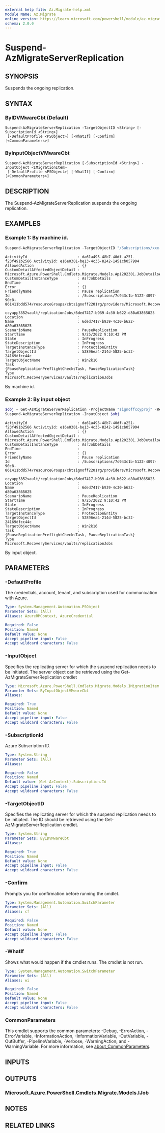 ```yaml
---
external help file: Az.Migrate-help.xml
Module Name: Az.Migrate
online version: https://learn.microsoft.com/powershell/module/az.migrate/suspend-azmigrateserverreplication
schema: 2.0.0
---
```


# Suspend-AzMigrateServerReplication

## SYNOPSIS
Suspends the ongoing replication.

## SYNTAX

### ByIDVMwareCbt (Default)
```
Suspend-AzMigrateServerReplication -TargetObjectID <String> [-SubscriptionId <String>]
 [-DefaultProfile <PSObject>] [-WhatIf] [-Confirm] [<CommonParameters>]
```

### ByInputObjectVMwareCbt
```
Suspend-AzMigrateServerReplication [-SubscriptionId <String>] -InputObject <IMigrationItem>
 [-DefaultProfile <PSObject>] [-WhatIf] [-Confirm] [<CommonParameters>]
```

## DESCRIPTION
The Suspend-AzMigrateServerReplication suspends the ongoing replication.

## EXAMPLES

### Example 1: By machine id.
```powershell
Suspend-AzMigrateServerReplication -TargetObjectID "/Subscriptions/xxx-xxx-xxxxxx-xxx-xxx/resourceGroups/cbtsignoff2201rg/providers/Microsoft.RecoveryServices/vaults/signoffccyapp3352vault/replicationFabrics/signoffccyappae52replicationfabric/replicationProtectionContainers/signoffccyappae52replicationcontainer/replicationMigrationItems/idclab-vcen67-fareast-corp-micr-0f144e99-ba36-4649-b92b-8b06854aa539_5015f6d8-fc84-afdf-de47-1eab79330f00"
```

```output
ActivityId                       : da61a495-48b7-40df-a251-f23f491b2566 ActivityId: e16e0301-be13-4c35-8242-1451cb057994
AllowedAction                    : {}
CustomDetailAffectedObjectDetail : Microsoft.Azure.PowerShell.Cmdlets.Migrate.Models.Api202301.JobDetailsAffectedObjectDetails
CustomDetailInstanceType         : AsrJobDetails
EndTime                          :
Error                            : {}
FriendlyName                     : Pause replication
Id                               : /Subscriptions/7c943c1b-5122-4097-90c8-861411bdd574/resourceGroups/cbtsignoff2201rg/providers/Microsoft.RecoveryServices/vaults/signoff
                                   ccyapp3352vault/replicationJobs/6ded7417-b939-4c30-b622-d80a63865025
Location                         :
Name                             : 6ded7417-b939-4c30-b622-d80a63865025
ScenarioName                     : PauseReplication
StartTime                        : 9/25/2022 9:10:42 PM
State                            : InProgress
StateDescription                 : InProgress
TargetInstanceType               : ProtectionEntity
TargetObjectId                   : 52896ea4-214d-5825-bc32-24169dfcc44c
TargetObjectName                 : Win2k16
Task                             : {PauseReplicationPreflightChecksTask, PauseReplicationTask}
Type                             : Microsoft.RecoveryServices/vaults/replicationJobs
```

By machine id.

### Example 2: By input object
```powershell
$obj = Get-AzMigrateServerReplication -ProjectName "signoffccyproj" -ResourceGroupName "cbtsignoff2201rg" -MachineName "Win2k16"
Suspend-AzMigrateServerReplication -InputObject $obj
```

```output
ActivityId                       : da61a495-48b7-40df-a251-f23f491b2566 ActivityId: e16e0301-be13-4c35-8242-1451cb057994
AllowedAction                    : {}
CustomDetailAffectedObjectDetail : Microsoft.Azure.PowerShell.Cmdlets.Migrate.Models.Api202301.JobDetailsAffectedObjectDetails
CustomDetailInstanceType         : AsrJobDetails
EndTime                          :
Error                            : {}
FriendlyName                     : Pause replication
Id                               : /Subscriptions/7c943c1b-5122-4097-90c8-861411bdd574/resourceGroups/cbtsignoff2201rg/providers/Microsoft.RecoveryServices/vaults/signoff
                                   ccyapp3352vault/replicationJobs/6ded7417-b939-4c30-b622-d80a63865025
Location                         :
Name                             : 6ded7417-b939-4c30-b622-d80a63865025
ScenarioName                     : PauseReplication
StartTime                        : 9/25/2022 9:10:42 PM
State                            : InProgress
StateDescription                 : InProgress
TargetInstanceType               : ProtectionEntity
TargetObjectId                   : 52896ea4-214d-5825-bc32-24169dfcc44c
TargetObjectName                 : Win2k16
Task                             : {PauseReplicationPreflightChecksTask, PauseReplicationTask}
Type                             : Microsoft.RecoveryServices/vaults/replicationJobs
```

By input object.

## PARAMETERS

### -DefaultProfile
The credentials, account, tenant, and subscription used for communication with Azure.

```yaml
Type: System.Management.Automation.PSObject
Parameter Sets: (All)
Aliases: AzureRMContext, AzureCredential

Required: False
Position: Named
Default value: None
Accept pipeline input: False
Accept wildcard characters: False
```

### -InputObject
Specifies the replicating server for which the suspend replication needs to be initiated.
The server object can be retrieved using the Get-AzMigrateServerReplication cmdlet

```yaml
Type: Microsoft.Azure.PowerShell.Cmdlets.Migrate.Models.IMigrationItem
Parameter Sets: ByInputObjectVMwareCbt
Aliases:

Required: True
Position: Named
Default value: None
Accept pipeline input: False
Accept wildcard characters: False
```

### -SubscriptionId
Azure Subscription ID.

```yaml
Type: System.String
Parameter Sets: (All)
Aliases:

Required: False
Position: Named
Default value: (Get-AzContext).Subscription.Id
Accept pipeline input: False
Accept wildcard characters: False
```

### -TargetObjectID
Specifies the replicating server for which the suspend replication needs to be initiated.
The ID should be retrieved using the Get-AzMigrateServerReplication cmdlet.

```yaml
Type: System.String
Parameter Sets: ByIDVMwareCbt
Aliases:

Required: True
Position: Named
Default value: None
Accept pipeline input: False
Accept wildcard characters: False
```

### -Confirm
Prompts you for confirmation before running the cmdlet.

```yaml
Type: System.Management.Automation.SwitchParameter
Parameter Sets: (All)
Aliases: cf

Required: False
Position: Named
Default value: None
Accept pipeline input: False
Accept wildcard characters: False
```

### -WhatIf
Shows what would happen if the cmdlet runs.
The cmdlet is not run.

```yaml
Type: System.Management.Automation.SwitchParameter
Parameter Sets: (All)
Aliases: wi

Required: False
Position: Named
Default value: None
Accept pipeline input: False
Accept wildcard characters: False
```

### CommonParameters
This cmdlet supports the common parameters: -Debug, -ErrorAction, -ErrorVariable, -InformationAction, -InformationVariable, -OutVariable, -OutBuffer, -PipelineVariable, -Verbose, -WarningAction, and -WarningVariable. For more information, see [about_CommonParameters](http://go.microsoft.com/fwlink/?LinkID=113216).

## INPUTS

## OUTPUTS

### Microsoft.Azure.PowerShell.Cmdlets.Migrate.Models.IJob

## NOTES

## RELATED LINKS
